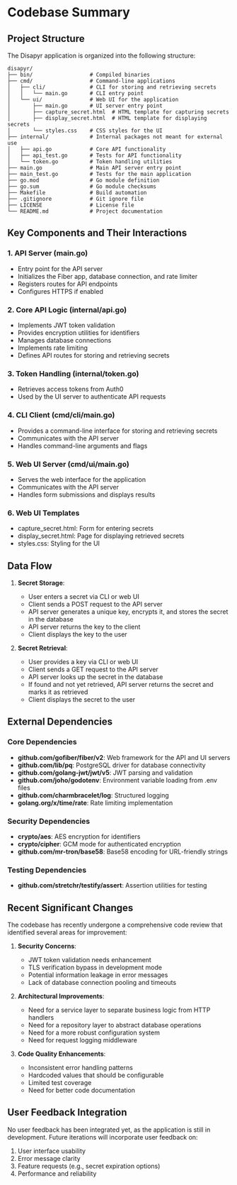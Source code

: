 # Codebase Summary

## Project Structure

The Disapyr application is organized into the following structure:

```
disapyr/
├── bin/                  # Compiled binaries
├── cmd/                  # Command-line applications
│   ├── cli/              # CLI for storing and retrieving secrets
│   │   └── main.go       # CLI entry point
│   └── ui/               # Web UI for the application
│       ├── main.go       # UI server entry point
│       ├── capture_secret.html  # HTML template for capturing secrets
│       ├── display_secret.html  # HTML template for displaying secrets
│       └── styles.css    # CSS styles for the UI
├── internal/             # Internal packages not meant for external use
│   ├── api.go            # Core API functionality
│   ├── api_test.go       # Tests for API functionality
│   └── token.go          # Token handling utilities
├── main.go               # Main API server entry point
├── main_test.go          # Tests for the main application
├── go.mod                # Go module definition
├── go.sum                # Go module checksums
├── Makefile              # Build automation
├── .gitignore            # Git ignore file
├── LICENSE               # License file
└── README.md             # Project documentation
```

## Key Components and Their Interactions

### 1. API Server (main.go)
- Entry point for the API server
- Initializes the Fiber app, database connection, and rate limiter
- Registers routes for API endpoints
- Configures HTTPS if enabled

### 2. Core API Logic (internal/api.go)
- Implements JWT token validation
- Provides encryption utilities for identifiers
- Manages database connections
- Implements rate limiting
- Defines API routes for storing and retrieving secrets

### 3. Token Handling (internal/token.go)
- Retrieves access tokens from Auth0
- Used by the UI server to authenticate API requests

### 4. CLI Client (cmd/cli/main.go)
- Provides a command-line interface for storing and retrieving secrets
- Communicates with the API server
- Handles command-line arguments and flags

### 5. Web UI Server (cmd/ui/main.go)
- Serves the web interface for the application
- Communicates with the API server
- Handles form submissions and displays results

### 6. Web UI Templates
- capture_secret.html: Form for entering secrets
- display_secret.html: Page for displaying retrieved secrets
- styles.css: Styling for the UI

## Data Flow

1. **Secret Storage**:
   - User enters a secret via CLI or web UI
   - Client sends a POST request to the API server
   - API server generates a unique key, encrypts it, and stores the secret in the database
   - API server returns the key to the client
   - Client displays the key to the user

2. **Secret Retrieval**:
   - User provides a key via CLI or web UI
   - Client sends a GET request to the API server
   - API server looks up the secret in the database
   - If found and not yet retrieved, API server returns the secret and marks it as retrieved
   - Client displays the secret to the user

## External Dependencies

### Core Dependencies
- **github.com/gofiber/fiber/v2**: Web framework for the API and UI servers
- **github.com/lib/pq**: PostgreSQL driver for database connectivity
- **github.com/golang-jwt/jwt/v5**: JWT parsing and validation
- **github.com/joho/godotenv**: Environment variable loading from .env files
- **github.com/charmbracelet/log**: Structured logging
- **golang.org/x/time/rate**: Rate limiting implementation

### Security Dependencies
- **crypto/aes**: AES encryption for identifiers
- **crypto/cipher**: GCM mode for authenticated encryption
- **github.com/mr-tron/base58**: Base58 encoding for URL-friendly strings

### Testing Dependencies
- **github.com/stretchr/testify/assert**: Assertion utilities for testing

## Recent Significant Changes

The codebase has recently undergone a comprehensive code review that identified several areas for improvement:

1. **Security Concerns**:
   - JWT token validation needs enhancement
   - TLS verification bypass in development mode
   - Potential information leakage in error messages
   - Lack of database connection pooling and timeouts

2. **Architectural Improvements**:
   - Need for a service layer to separate business logic from HTTP handlers
   - Need for a repository layer to abstract database operations
   - Need for a more robust configuration system
   - Need for request logging middleware

3. **Code Quality Enhancements**:
   - Inconsistent error handling patterns
   - Hardcoded values that should be configurable
   - Limited test coverage
   - Need for better code documentation

## User Feedback Integration

No user feedback has been integrated yet, as the application is still in development. Future iterations will incorporate user feedback on:

1. User interface usability
2. Error message clarity
3. Feature requests (e.g., secret expiration options)
4. Performance and reliability
